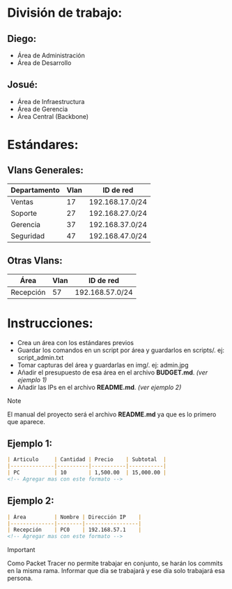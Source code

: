 # División de trabajo:

## Diego:
- Área de Administración
- Área de Desarrollo

## Josué:
- Área de Infraestructura
- Área de Gerencia
- Área Central (Backbone)

# Estándares:

## Vlans Generales:
| Departamento | Vlan | ID de red       |
|--------------|------|-----------------|
| Ventas       | 17   | 192.168.17.0/24 |
| Soporte      | 27   | 192.168.27.0/24 |
| Gerencia     | 37   | 192.168.37.0/24 |
| Seguridad    | 47   | 192.168.47.0/24 |

## Otras Vlans:
| Área         | Vlan | ID de red       |
|--------------|------|-----------------|
| Recepción    | 57   | 192.168.57.0/24 |

# Instrucciones:

- Crea un área con los estándares previos
- Guardar los comandos en un script por área y guardarlos en scripts/. ej: script_admin.txt
- Tomar capturas del área y guardarlas en img/. ej: admin.jpg
- Añadir el presupuesto de esa área en el archivo **BUDGET.md**. *(ver ejemplo 1)*
- Añadir las IPs en el archivo **README.md**. *(ver ejemplo 2)*

> [!NOTE]
> El manual del proyecto será el archivo **README.md** ya que es lo primero que aparece.

## Ejemplo 1:
```markdown
| Articulo     | Cantidad | Precio    | Subtotal  |
|--------------|----------|-----------|-----------|
| PC           | 10       | 1,500.00  | 15,000.00 |
<!-- Agregar mas con este formato -->
```

## Ejemplo 2:
```markdown
| Área         | Nombre | Dirección IP    |
|--------------|--------|-----------------|
| Recepción    | PC0    | 192.168.57.1    |
<!-- Agregar mas con este formato -->
```

> [!IMPORTANT]
> Como Packet Tracer no permite trabajar en conjunto, se harán los commits en la misma rama. Informar que dia se trabajará y ese día solo trabajará esa persona.
